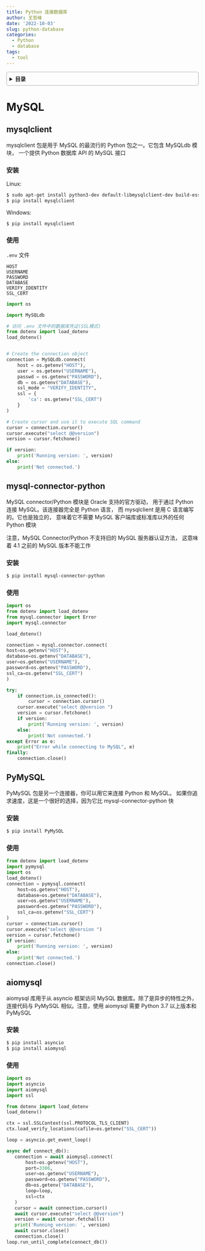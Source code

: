```yaml
---
title: Python 连接数据库
author: 王哲峰
date: '2022-10-03'
slug: python-database
categories:
  - Python
  - database
tags:
  - tool
---
```


<style>
details {
    border: 1px solid #aaa;
    border-radius: 4px;
    padding: .5em .5em 0;
}
summary {
    font-weight: bold;
    margin: -.5em -.5em 0;
    padding: .5em;
}
details[open] {
    padding: .5em;
}
details[open] summary {
    border-bottom: 1px solid #aaa;
    margin-bottom: .5em;
}
</style>

<details><summary>目录</summary><p>

- [MySQL](#mysql)
  - [mysqlclient](#mysqlclient)
    - [安装](#安装)
    - [使用](#使用)
  - [mysql-connector-python](#mysql-connector-python)
    - [安装](#安装-1)
    - [使用](#使用-1)
  - [PyMySQL](#pymysql)
    - [安装](#安装-2)
    - [使用](#使用-2)
  - [aiomysql](#aiomysql)
    - [安装](#安装-3)
    - [使用](#使用-3)
</p></details><p></p>

# MySQL

## mysqlclient

mysqlclient 包是用于 MySQL 的最流行的 Python 包之一。它包含 MySQLdb 模块，
一个提供 Python 数据库 API 的 MySQL 接口

### 安装

Linux:

```bash
$ sudo apt-get install python3-dev default-libmysqlclient-dev build-essential
$ pip install mysqlclient
```

Windows:

```bash
$ pip install mysqlclient
```

### 使用

`.env` 文件

```
HOST
USERNAME
PASSWORD
DATABASE
VERIFY_IDENTITY
SSL_CERT
```

```python
import os

import MySQLdb

# 访问 .env 文件中的数据库凭证(SSL模式)
from dotenv import load_dotenv
load_dotenv()


# Create the connection object
connection = MySQLdb.connect(
    host = os.getenv("HOST"),
    user = os.getenv("USERNAME"),
    passwd = os.getenv("PASSWORD"),
    db = os.getenv("DATABASE"),
    ssl_mode = "VERIFY_IDENTITY",
    ssl = {
        'ca': os.getenv("SSL_CERT")
    }
)

# Create cursor and use it to execute SQL command
cursor = connection.cursor()
cursor.execute("select @@version")
version = cursor.fetchone()

if version:
    print('Running version: ', version)
else:
    print('Not connected.')
```

## mysql-connector-python

MySQL connector/Python 模块是 Oracle 支持的官方驱动，
用于通过 Python 连接 MySQL。该连接器完全是 Python 语言，
而 mysqlclient 是用 C 语言编写的。它也是独立的，
意味着它不需要 MySQL 客户端库或标准库以外的任何 Python 模块

注意，MySQL Connector/Python 不支持旧的 MySQL 服务器认证方法，
这意味着 4.1 之前的 MySQL 版本不能工作

### 安装

```bash
$ pip install mysql-connector-python
```

### 使用

```python
import os
from dotenv import load_dotenv
from mysql.connector import Error
import mysql.connector

load_dotenv()

connection = mysql.connector.connect(
host=os.getenv("HOST"),
database=os.getenv("DATABASE"),
user=os.getenv("USERNAME"),
password=os.getenv("PASSWORD"),
ssl_ca=os.getenv("SSL_CERT")
)

try:
    if connection.is_connected():
        cursor = connection.cursor()
    cursor.execute("select @@version ")
    version = cursor.fetchone()
    if version:
        print('Running version: ', version)
    else:
        print('Not connected.')
except Error as e:
    print("Error while connecting to MySQL", e)
finally:
    connection.close()
```

## PyMySQL

PyMySQL 包是另一个连接器，你可以用它来连接 Python 和 MySQL。
如果你追求速度，这是一个很好的选择，因为它比 mysql-connector-python 快


### 安装

```bash
$ pip install PyMySQL
```

### 使用

```python
from dotenv import load_dotenv
import pymysql
import os
load_dotenv()
connection = pymysql.connect(
    host=os.getenv("HOST"),
    database=os.getenv("DATABASE"),
    user=os.getenv("USERNAME"),
    password=os.getenv("PASSWORD"),
    ssl_ca=os.getenv("SSL_CERT")
)
cursor = connection.cursor()
cursor.execute("select @@version ")
version = cursor.fetchone()
if version:
    print('Running version: ', version)
else:
    print('Not connected.')
connection.close()
```

## aiomysql

aiomysql 库用于从 asyncio 框架访问 MySQL 数据库。除了是异步的特性之外，
连接代码与 PyMySQL 相似。注意，使用 aiomysql 需要 Python 3.7 以上版本和 PyMySQL

### 安装

```bash
$ pip install asyncio
$ pip install aiomysql
```

### 使用

```python
import os
import asyncio
import aiomysql
import ssl

from dotenv import load_dotenv
load_dotenv()

ctx = ssl.SSLContext(ssl.PROTOCOL_TLS_CLIENT)
ctx.load_verify_locations(cafile=os.getenv("SSL_CERT"))

loop = asyncio.get_event_loop()

async def connect_db():
   connection = await aiomysql.connect(
       host=os.getenv("HOST"),
       port=3306,
       user=os.getenv("USERNAME"),
       password=os.getenv("PASSWORD"),
       db=os.getenv("DATABASE"),
       loop=loop,
       ssl=ctx
   )
   cursor = await connection.cursor()
   await cursor.execute("select @@version")
   version = await cursor.fetchall()
   print('Running version: ', version)
   await cursor.close()
   connection.close()
loop.run_until_complete(connect_db())
```